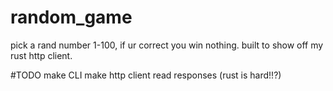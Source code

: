 # random_game
pick a rand number 1-100, if ur correct you win nothing. built to show off my rust http client. 

#TODO
make CLI
make http client read responses (rust is hard!!?)

